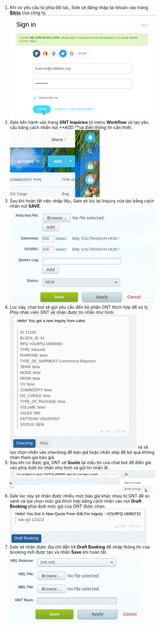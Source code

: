 1. Khi có yêu cầu từ phía đối tác, *Sale* sẽ đăng nhập tài khoản vào trang [**Bitrix**](https://wp.voltransvn.com) của công ty.
     ![Login](https://raw.githubusercontent.com/1453066/Guildline/master/Image/Login.png)
2. *Sale* tiến hành vào trang **GNT Inquiries** từ menu **Workflow**  và tạo yêu cầu bằng cách nhấn nút **ADD **và điền thông tin cần thiết.
  ![Add](https://raw.githubusercontent.com/1453066/Guildline/master/Image/ADD.png) 
3. Sau khi hoàn tất việc nhập liệu, Sale sẽ lưu lại Inquiry vừa tạo bằng cách nhấn nút **SAVE**.
     ![Save](https://raw.githubusercontent.com/1453066/Guildline/master/Image/SAVE.png)
4. Lúc này, chat bot sẽ gửi yêu cầu đến bộ phận GNT thích hợp để xử lý. Phía nhân viên GNT sẽ nhận được tin nhắn như hình: 
     ![GNT](https://raw.githubusercontent.com/1453066/Guildline/master/Image/GNT.png) 
     và sẽ lựa chọn nhấn vào checking để báo giá hoặc nhấn skip để bỏ qua không nhận tham gia báo giá.
5. Sau khi có được giá, GNT sẽ **Quote** lại mẩu tin của chat bot để điền giá vào phía dưới tin nhắn như hình và gửi tin nhắn đi. 
     ![Message](https://raw.githubusercontent.com/1453066/Guildline/master/Image/Message.png) 
6. Sale lúc này sẽ nhận được nhiều mức báo giá khác nhau từ GNT để so sánh và lựa chọn mức giá thích hợp bằng cách nhấn vào nút **Draft Booking** phía dưới mức giá của GNT được chọn.
     ![Draft Booking](https://raw.githubusercontent.com/1453066/Guildline/master/Image/Draft%20Booking.png)
7. Sale sẽ nhận được địa chỉ dẫn tới **Draft Booking** để nhập thông tin của booking mới được tạo và nhấn **Save** khi hoàn tất.
     ![Done](https://raw.githubusercontent.com/1453066/Guildline/master/Image/Done.png)